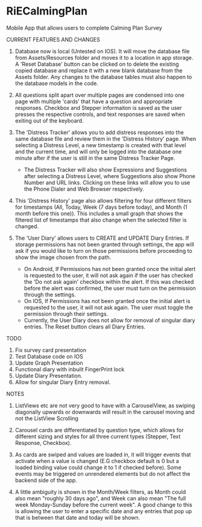 # RiECalmingPlan
Mobile App that allows users to complete Calming Plan Survey

CURRENT FEATURES AND CHANGES
1. Database now is local (Untested on IOS). 
It will move the database file from Assets/Resources folder and moves it to a location in app storage. A 'Reset Database' button can be clicked on to delete the existing copied database and replace it with a new blank database from the Assets folder.
Any changes to the database tables must also happen to the database models in the code.

2. All questions split apart over multiple pages are condensed into one page with multiple 'cards' that have a question and
appropriate responses. Checkbox and Stepper informaiton is saved as the user presses the respective controls, and text responses are saved when exiting out of the keyboard.

3. The 'Distress Tracker' allows you to add distress responses into the same database file and review them in the 'Distress History' page. When selecting a Distress Level, a new timestamp is created with that level and the current time, and will only be logged into the database one minute after if the user is still in the same Distress Tracker Page.
   - The Distress Tracker will also show Expressions and Suggestions after selecting a Distress Level, where Suggestions also show Phone Number and URL links. Clicking on these links will allow you to use the Phone Dialer and Web Browser respectively.
   
4. This 'Distress History' page also allows filtering for four different filters for timestamps (All, Today, Week (7 days before today), and Month (1 month before this one)). This includes a small graph that shows the filtered list of timestamps that also change when the selected filter is changed.

5. The 'User Diary' allows users to CREATE and UPDATE Diary Entries. If storage permissions has not been granted through settings, the app will ask if you would like to turn on those permissions before proceeding to show the image chosen from the path.
   - On Android, If Permissions has not been granted once the initial alert is requested to the user, it will not ask again if the user has checked the 'Do not ask again' checkbox within the alert. If this was checked before the alert was confirmed, the user must turn on the permission through the settings.
   - On IOS, If Permissions has not been granted once the initial alert is requested to the user, it will not ask again. The user must toggle the permission through their settings.
   - Currently, the User Diary does not allow for removal of singular diary entries. The Reset button clears all Diary Entries.

TODO
1. Fix survey card presentation
2. Test Database code on IOS
3. Update Graph Presentation
4. Functional diary with inbuilt FingerPrint lock
5. Update Diary Presentation.
6. Allow for singular Diary Entry removal.

NOTES
1. ListViews etc are not very good to have with a CarouselView, as swiping diagonally upwards or downwards will result 
in the carousel moving and not the ListView Scrolling
2. Carousel cards are differentiated by question type, which allows for different sizing and styles for all three current types
(Stepper, Text Response, Checkbox).
3. As cards are swiped and values are loaded in, it will trigger events that activate when a value is changed (E.G checkbox default is 0 but a loaded binding value could change it to 1 if checked before). Some events may be triggered on unrendered elements but do not affect the backend side of the app.

4. A little ambiguity is shown in the Month/Week filters, as Month could also mean "roughly 30 days ago", and Week can also mean "The full week Monday-Sunday before the current week". A good change to this is allowing the user to enter a specific date and any entries that pop up that is between that date and today will be shown.
